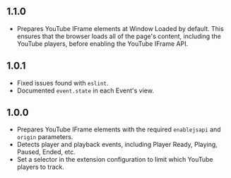 1.1.0
-----

- Prepares YouTube IFrame elements at Window Loaded by default. This ensures that the browser loads all of the page's content, including the YouTube players, before enabling the YouTube IFrame API.

1.0.1
-----

- Fixed issues found with `eslint`.
- Documented `event.state` in each Event's view.

1.0.0
-----

- Prepares YouTube IFrame elements with the required `enablejsapi` and `origin` parameters.
- Detects player and playback events, including Player Ready, Playing, Paused, Ended, etc.
- Set a selector in the extension configuration to limit which YouTube players to track.